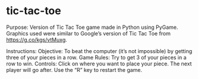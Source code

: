 # tic-tac-toe
Purpose:
  Version of Tic Tac Toe game made in Python using PyGame. Graphics used were similar to Google’s version of Tic Tac Toe from https://g.co/kgs/vtMuxg.

Instructions:
  Objective: To beat the computer (it’s not impossible) by getting three of your pieces in a row.
  Game Rules: Try to get 3 of your pieces in a row to win.
  Controls: Click on where you want to place your piece. The next player will go after. Use the “R” key to restart the game.
